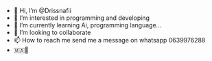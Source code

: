 - 👋 Hi, I’m @Drissnafii
- 👀 I’m interested in programming and developing
- 🌱 I’m currently learning Ai, programming language...
- 💞️ I’m looking to collaborate
- 📫 How to reach me send me a message on whatsapp 0639976288
- 🇲🇦🙂

<!---
Drissnafii/Drissnafii is a ✨ special ✨ repository because its `README.md` (this file) appears on your GitHub profile.
You can click the Preview link to take a look at your changes.
--->
